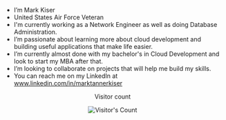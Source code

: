 - I’m Mark Kiser
- United States Air Force Veteran
- I'm currently working as a Network Engineer as well as doing Database Administration.
- I’m passionate about learning more about cloud development and building useful applications that make life easier.
- I’m currently almost done with my bachelor's in Cloud Development and look to start my MBA after that.
- I’m looking to collaborate on projects that will help me build my skills.
- You can reach me on my LinkedIn at www.linkedin.com/in/marktannerkiser

<!---
m-kiser/m-kiser is a ✨ special ✨ repository because its `README.md` (this file) appears on your GitHub profile.
You can click the Preview link to take a look at your changes.
--->
<div align="center"> 
  <p>Visitor count</p>
  <img src="https://profile-counter.glitch.me/m-kiser/count.svg" alt="Visitor's Count" />
</div>

